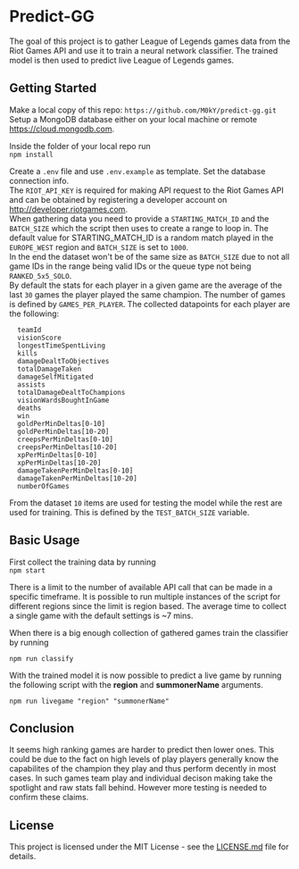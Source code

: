 # Predict-GG

The goal of this project is to gather League of Legends games data from the Riot Games API and use it to train a neural network classifier. The trained model is then used to predict live League of Legends games.

## Getting Started

Make a local copy of this repo: `https://github.com/M0kY/predict-gg.git`  
Setup a MongoDB database either on your local machine or remote https://cloud.mongodb.com.

Inside the folder of your local repo run  
`npm install`

Create a `.env` file and use `.env.example` as template. Set the database connection info.  
The `RIOT_API_KEY` is required for making API request to the Riot Games API and can be obtained by registering a developer account on http://developer.riotgames.com.  
When gathering data you need to provide a `STARTING_MATCH_ID` and the `BATCH_SIZE` which the script then uses to create a range to loop in. The default value for STARTING_MATCH_ID is a random match played in the `EUROPE_WEST` region and `BATCH_SIZE` is set to `1000`.  
In the end the dataset won't be of the same size as `BATCH_SIZE` due to not all game IDs in the range being valid IDs or the queue type not being `RANKED_5x5_SOLO`.  
By default the stats for each player in a given game are the average of the
last `30` games the player played the same champion. The number of games is defined by `GAMES_PER_PLAYER`.
The collected datapoints for each player are the following:

```
  teamId  
  visionScore
  longestTimeSpentLiving
  kills
  damageDealtToObjectives
  totalDamageTaken
  damageSelfMitigated
  assists
  totalDamageDealtToChampions
  visionWardsBoughtInGame
  deaths
  win
  goldPerMinDeltas[0-10]
  goldPerMinDeltas[10-20]
  creepsPerMinDeltas[0-10]
  creepsPerMinDeltas[10-20]
  xpPerMinDeltas[0-10]
  xpPerMinDeltas[10-20]
  damageTakenPerMinDeltas[0-10]
  damageTakenPerMinDeltas[10-20]
  numberOfGames
```

From the dataset `10` items are used for testing the model while the rest are used for training. This is defined by the `TEST_BATCH_SIZE` variable.

## Basic Usage

First collect the training data by running  
`npm start`

There is a limit to the number of available API call that can be made in a specific timeframe. It is possible to run multiple instances of the script for different regions since the limit is region based. The average time to collect a single game with the default settings is ~7 mins.

When there is a big enough collection of gathered games train the classifier by running

`npm run classify`

With the trained model it is now possible to predict a live game by running the following script with the **region** and **summonerName** arguments.

`npm run livegame "region" "summonerName"`

## Conclusion

It seems high ranking games are harder to predict then lower ones. This could be due to the fact on high levels of play players generally know the capabilites of the champion they play and thus perform decently in most cases. In such games team play and individual decison making take the spotlight and raw stats fall behind. However more testing is needed to confirm these claims.

## License

This project is licensed under the MIT License - see the [LICENSE.md](LICENSE.md) file for details.
